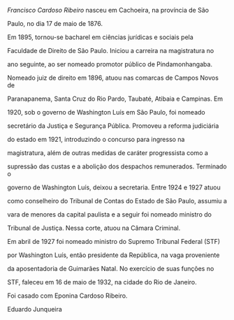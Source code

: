 

*Francisco Cardoso Ribeiro* nasceu em Cachoeira, na província de São

Paulo, no dia 17 de maio de 1876.



Em 1895, tornou-se bacharel em ciências jurídicas e sociais pela

Faculdade de Direito de São Paulo. Iniciou a carreira na magistratura no

ano seguinte, ao ser nomeado promotor público de Pindamonhangaba.

Nomeado juiz de direito em 1896, atuou nas comarcas de Campos Novos de

Paranapanema, Santa Cruz do Rio Pardo, Taubaté, Atibaia e Campinas. Em

1920, sob o governo de Washington Luís em São Paulo, foi nomeado

secretário da Justiça e Segurança Pública. Promoveu a reforma judiciária

do estado em 1921, introduzindo o concurso para ingresso na

magistratura, além de outras medidas de caráter progressista como a

supressão das custas e a abolição dos despachos remunerados. Terminado o

governo de Washington Luís, deixou a secretaria. Entre 1924 e 1927 atuou

como conselheiro do Tribunal de Contas do Estado de São Paulo, assumiu a

vara de menores da capital paulista e a seguir foi nomeado ministro do

Tribunal de Justiça. Nessa corte, atuou na Câmara Criminal.



Em abril de 1927 foi nomeado ministro do Supremo Tribunal Federal (STF)

por Washington Luís, então presidente da República, na vaga proveniente

da aposentadoria de Guimarães Natal. No exercício de suas funções no

STF, faleceu em 16 de maio de 1932, na cidade do Rio de Janeiro.



Foi casado com Eponina Cardoso Ribeiro.



Eduardo Junqueira



